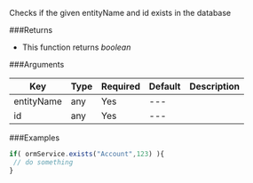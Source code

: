 Checks if the given entityName and id exists in the database

###Returns

* This function returns *boolean*


###Arguments

| Key | Type | Required | Default | Description |
| --- | --- | --- | --- | --- |
| entityName | any | Yes | --- |  |
| id | any | Yes | --- |  |

###Examples

```javascript
if( ormService.exists("Account",123) ){
 // do something
}
```
